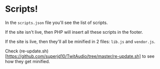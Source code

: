 Scripts!
========

In the `scripts.json` file you'll see the list of scripts.

If the site isn't live, then PHP will insert all these scripts
in the footer.

If the site is live, then they'll all be minified in 2 files: `lib.js` and `vendor.js`.

Check (re-update.sh)[https://github.com/superjd10/TwitAudio/tree/master/re-update.sh] to see how they get minified.